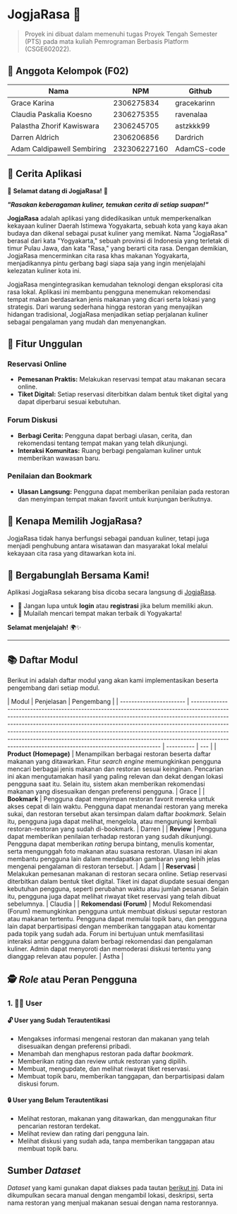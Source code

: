 # JogjaRasa 🍛

> Proyek ini dibuat dalam memenuhi tugas Proyek Tengah Semester (PTS) pada mata kuliah Pemrograman Berbasis Platform (CSGE602022).

## 👥 Anggota Kelompok (F02)

| Nama                       | NPM          | Github      |
| -------------------------- | ------------ | ----------- |
| Grace Karina               | 2306275834   | gracekarinn |
| Claudia Paskalia Koesno    | 2306275355   | ravenalaa   |
| Palastha Zhorif Kawiswara  | 2306245705   | astzkkk99   |
| Darren Aldrich             | 2306206856   | Dardrich    |
| Adam Caldipawell Sembiring | 232306227160 | AdamCS-code |

## 📜 Cerita Aplikasi

🌟 **Selamat datang di JogjaRasa!** 🌟

**_"Rasakan keberagaman kuliner, temukan cerita di setiap suapan!"_**

**JogjaRasa** adalah aplikasi yang didedikasikan untuk memperkenalkan kekayaan kuliner Daerah Istimewa Yogyakarta, sebuah kota yang kaya akan budaya dan dikenal sebagai pusat kuliner yang memikat. Nama "JogjaRasa" berasal dari kata "Yogyakarta," sebuah provinsi di Indonesia yang terletak di timur Pulau Jawa, dan kata "Rasa," yang berarti cita rasa. Dengan demikian, JogjaRasa mencerminkan cita rasa khas makanan Yogyakarta, menjadikannya pintu gerbang bagi siapa saja yang ingin menjelajahi kelezatan kuliner kota ini.

JogjaRasa mengintegrasikan kemudahan teknologi dengan eksplorasi cita rasa lokal. Aplikasi ini membantu pengguna menemukan rekomendasi tempat makan berdasarkan jenis makanan yang dicari serta lokasi yang strategis. Dari warung sederhana hingga restoran yang menyajikan hidangan tradisional, JogjaRasa menjadikan setiap perjalanan kuliner sebagai pengalaman yang mudah dan menyenangkan.

## 📅 Fitur Unggulan

### Reservasi Online

- **Pemesanan Praktis:** Melakukan reservasi tempat atau makanan secara online.
- **Tiket Digital:** Setiap reservasi diterbitkan dalam bentuk tiket digital yang dapat diperbarui sesuai kebutuhan.

### Forum Diskusi

- **Berbagi Cerita:** Pengguna dapat berbagi ulasan, cerita, dan rekomendasi tentang tempat makan yang telah dikunjungi.
- **Interaksi Komunitas:** Ruang berbagi pengalaman kuliner untuk memberikan wawasan baru.

### Penilaian dan Bookmark

- **Ulasan Langsung:** Pengguna dapat memberikan penilaian pada restoran dan menyimpan tempat makan favorit untuk kunjungan berikutnya.

## 🌟 Kenapa Memilih JogjaRasa?

JogjaRasa tidak hanya berfungsi sebagai panduan kuliner, tetapi juga menjadi penghubung antara wisatawan dan masyarakat lokal melalui kekayaan cita rasa yang ditawarkan kota ini.

## 🎉 Bergabunglah Bersama Kami!

Aplikasi JogjaRasa sekarang bisa dicoba secara langsung di [JogjaRasa](https://jogja-rasa-production.up.railway.app).

- 🔑 Jangan lupa untuk **login** atau **registrasi** jika belum memiliki akun.
- 🎯 Mulailah mencari tempat makan terbaik di Yogyakarta!

**Selamat menjelajah!** 🌍✨

---

## 📚 Daftar Modul

Berikut ini adalah daftar modul yang akan kami implementasikan beserta pengembang dari setiap modul.

| Modul                   | Penjelasan                                                                                                                                                                                                                                                                                                                                                                                                                                                                | Pengembang |
| ----------------------- | ------------------------------------------------------------------------------------------------------------------------------------------------------------------------------------------------------------------------------------------------------------------------------------------------------------------------------------------------------------------------------------------------------------------------------------------------------------------------- | ---------- | --- |
| **Product (Homepage)**  | Menampilkan berbagai restoran beserta daftar makanan yang ditawarkan. Fitur _search engine_ memungkinkan pengguna mencari berbagai jenis makanan dan restoran sesuai keinginan. Pencarian ini akan mengutamakan hasil yang paling relevan dan dekat dengan lokasi pengguna saat itu. Selain itu, sistem akan memberikan rekomendasi makanan yang disesuaikan dengan preferensi pengguna.                                                                                  | Grace      |
| **Bookmark**            | Pengguna dapat menyimpan restoran favorit mereka untuk akses cepat di lain waktu. Pengguna dapat menandai restoran yang mereka sukai, dan restoran tersebut akan tersimpan dalam daftar _bookmark_. Selain itu, pengguna juga dapat melihat, mengelola, atau mengunjungi kembali restoran-restoran yang sudah di-bookmark.                                                                                                                                                | Darren     |
| **Review**              | Pengguna dapat memberikan penilaian terhadap restoran yang sudah dikunjungi. Pengguna dapat memberikan _rating_ berupa bintang, menulis komentar, serta mengunggah foto makanan atau suasana restoran. Ulasan ini akan membantu pengguna lain dalam mendapatkan gambaran yang lebih jelas mengenai pengalaman di restoran tersebut.                                                                                                                                       | Adam       |
| **Reservasi**           | Melakukan pemesanan makanan di restoran secara online. Setiap reservasi diterbitkan dalam bentuk tiket digital. Tiket ini dapat diupdate sesuai dengan kebutuhan pengguna, seperti perubahan waktu atau jumlah pesanan. Selain itu, pengguna juga dapat melihat riwayat tiket reservasi yang telah dibuat sebelumnya.                                                                                                                                                     | Claudia    |
| **Rekomendasi (Forum)** | Modul Rekomendasi (Forum) memungkinkan pengguna untuk membuat diskusi seputar restoran atau makanan tertentu. Pengguna dapat memulai topik baru, dan pengguna lain dapat berpartisipasi dengan memberikan tanggapan atau komentar pada topik yang sudah ada. Forum ini bertujuan untuk memfasilitasi interaksi antar pengguna dalam berbagi rekomendasi dan pengalaman kuliner. Admin dapat menyoroti dan memoderasi diskusi tertentu yang dianggap relevan atau populer. | Astha      |

## 🕵️ _Role_ atau Peran Pengguna

### 1. 👨‍💻 User

#### 🔓 User yang Sudah Terautentikasi

- Mengakses informasi mengenai restoran dan makanan yang telah disesuaikan dengan preferensi pribadi.
- Menambah dan menghapus restoran pada daftar _bookmark_.
- Memberikan rating dan review untuk restoran yang dipilih.
- Membuat, mengupdate, dan melihat riwayat tiket reservasi.
- Membuat topik baru, memberikan tanggapan, dan berpartisipasi dalam diskusi forum.

#### 🔒 User yang Belum Terautentikasi

- Melihat restoran, makanan yang ditawarkan, dan menggunakan fitur pencarian restoran terdekat.
- Melihat review dan rating dari pengguna lain.
- Melihat diskusi yang sudah ada, tanpa memberikan tanggapan atau membuat topik baru.

## Sumber _Dataset_

_Dataset_ yang kami gunakan dapat diakses pada tautan [berikut ini](https://docs.google.com/spreadsheets/d/1EWzbPrJWy8ChZi6N0tm_GsCz2lU1QidzWzlQ8C3sphI/edit?usp=sharing). Data ini dikumpulkan secara manual dengan mengambil lokasi, deskripsi, serta nama restoran yang menjual makanan sesuai dengan nama restorannya.
